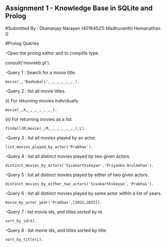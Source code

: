 ## Assignment 1 - Knowledge Base in SQLite and Prolog

#Submitted By :
Dhananjay Narayan (40164521)
Madhuvanthi Hemanathan ()


#Prolog Queries

-Open the prolog editor and to compilte type 

consult('moviekb.pl'). 

-Query 1 : Search for a movie title.


    movie(_,'Baahubali',_,_,_,_,_,_).

-Query 2 : list all movie titles.

 (i) For returning movies individually
 
    movie(_,X,_,_,_,_,_,_).
 (ii) For returning movies as a list
 
    findall(M,movie(_,M,_,_,_,_,_,_),L).
      
 -Query 3 : list all movies played by an actor.
 
 
    list_movies_played_by_actor('Prabhas').
   
 -Query 4 : list all distinct movies played by two given actors.
 
 
    distinct_movies_by_actors('Sivakarthikeyan','Priyanka Arulmohan').
   
 -Query 5 : list all distinct movies played by either of two given actors.
 
 
    distinct_movies_by_either_two_actors('Sivakarthikeyan','Prabhas').
   
 -Query 6 : list all distinct movies played by some actor within a list of years.
 
 
    movie_by_actor_year('Prabhas',[2022,2015]). 
    
 -Query 7 : list movie ids, and titles sorted by id.
 
    sort_by_id(X).
    
 -Query 8 : list movie ids, and titles sorted by title.
 
    sort_by_title(L).
    



